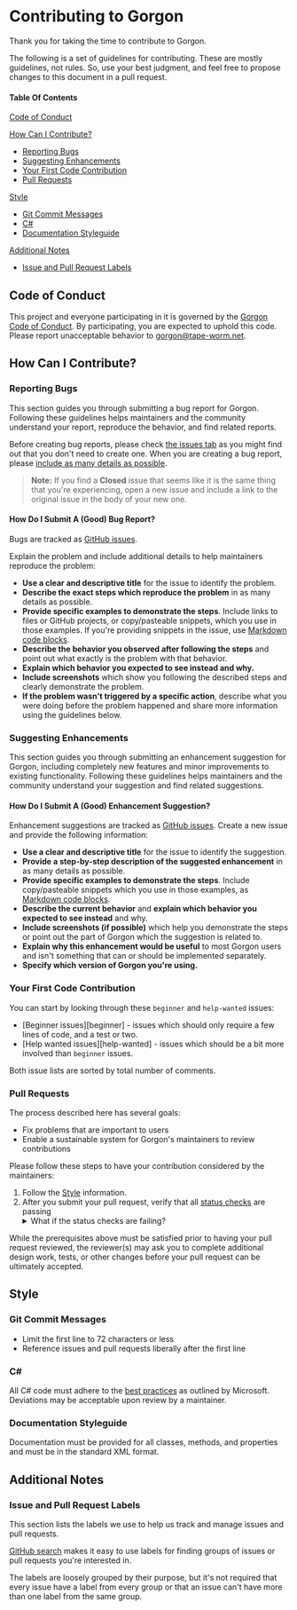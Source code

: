 # Contributing to Gorgon

Thank you for taking the time to contribute to Gorgon.

The following is a set of guidelines for contributing. These are mostly guidelines, not rules. So, use your best judgment, and feel free to propose changes to this document in a pull request.

#### Table Of Contents

[Code of Conduct](#code-of-conduct)

[How Can I Contribute?](#how-can-i-contribute)
  * [Reporting Bugs](#reporting-bugs)
  * [Suggesting Enhancements](#suggesting-enhancements)
  * [Your First Code Contribution](#your-first-code-contribution)
  * [Pull Requests](#pull-requests)

[Style](#style)
  * [Git Commit Messages](#git-commit-messages)
  * [C#](#c)
  * [Documentation Styleguide](#documentation-styleguide)

[Additional Notes](#additional-notes)
  * [Issue and Pull Request Labels](#issue-and-pull-request-labels)

## Code of Conduct

This project and everyone participating in it is governed by the [Gorgon Code of Conduct](CODE_OF_CONDUCT.md). By participating, you are expected to uphold this code. Please report unacceptable behavior to [gorgon@tape-worm.net](mailto:gorgon@tape-worm.net).

## How Can I Contribute?

### Reporting Bugs

This section guides you through submitting a bug report for Gorgon. Following these guidelines helps maintainers and the community understand your report, reproduce the behavior, and find related reports.

Before creating bug reports, please check [the issues tab](https://github.com/Tape-Worm/Gorgon/issues) as you might find out that you don't need to create one. When you are creating a bug report, please [include as many details as possible](#how-do-i-submit-a-good-bug-report).

> **Note:** If you find a **Closed** issue that seems like it is the same thing that you're experiencing, open a new issue and include a link to the original issue in the body of your new one.

#### How Do I Submit A (Good) Bug Report?

Bugs are tracked as [GitHub issues](https://guides.github.com/features/issues/).

Explain the problem and include additional details to help maintainers reproduce the problem:

* **Use a clear and descriptive title** for the issue to identify the problem.
* **Describe the exact steps which reproduce the problem** in as many details as possible. 
* **Provide specific examples to demonstrate the steps**. Include links to files or GitHub projects, or copy/pasteable snippets, which you use in those examples. If you're providing snippets in the issue, use [Markdown code blocks](https://help.github.com/articles/markdown-basics/#multiple-lines).
* **Describe the behavior you observed after following the steps** and point out what exactly is the problem with that behavior.
* **Explain which behavior you expected to see instead and why.**
* **Include screenshots** which show you following the described steps and clearly demonstrate the problem. 
* **If the problem wasn't triggered by a specific action**, describe what you were doing before the problem happened and share more information using the guidelines below.

### Suggesting Enhancements

This section guides you through submitting an enhancement suggestion for Gorgon, including completely new features and minor improvements to existing functionality. Following these guidelines helps maintainers and the community understand your suggestion and find related suggestions.

#### How Do I Submit A (Good) Enhancement Suggestion?

Enhancement suggestions are tracked as [GitHub issues](https://guides.github.com/features/issues/). Create a new issue and provide the following information:

* **Use a clear and descriptive title** for the issue to identify the suggestion.
* **Provide a step-by-step description of the suggested enhancement** in as many details as possible.
* **Provide specific examples to demonstrate the steps**. Include copy/pasteable snippets which you use in those examples, as [Markdown code blocks](https://help.github.com/articles/markdown-basics/#multiple-lines).
* **Describe the current behavior** and **explain which behavior you expected to see instead** and why.
* **Include screenshots (if possible)** which help you demonstrate the steps or point out the part of Gorgon which the suggestion is related to. 
* **Explain why this enhancement would be useful** to most Gorgon users and isn't something that can or should be implemented separately.
* **Specify which version of Gorgon you're using.** 

### Your First Code Contribution

 You can start by looking through these `beginner` and `help-wanted` issues:

* [Beginner issues][beginner] - issues which should only require a few lines of code, and a test or two.
* [Help wanted issues][help-wanted] - issues which should be a bit more involved than `beginner` issues.

Both issue lists are sorted by total number of comments. 

### Pull Requests

The process described here has several goals:

- Fix problems that are important to users
- Enable a sustainable system for Gorgon's maintainers to review contributions

Please follow these steps to have your contribution considered by the maintainers:

1. Follow the [Style](#style) information.
2. After you submit your pull request, verify that all [status checks](https://help.github.com/articles/about-status-checks/) are passing <details><summary>What if the status checks are failing?</summary>If a status check is failing, and you believe that the failure is unrelated to your change, please leave a comment on the pull request explaining why you believe the failure is unrelated. A maintainer will re-run the status check for you. If we conclude that the failure was a false positive, then we will open an issue to track that problem with our status check suite.</details>

While the prerequisites above must be satisfied prior to having your pull request reviewed, the reviewer(s) may ask you to complete additional design work, tests, or other changes before your pull request can be ultimately accepted.

## Style

### Git Commit Messages

* Limit the first line to 72 characters or less
* Reference issues and pull requests liberally after the first line

### C#

All C# code must adhere to the [best practices](https://docs.microsoft.com/en-us/dotnet/csharp/programming-guide/inside-a-program/coding-conventions) as outlined by Microsoft. Deviations may be acceptable upon review by a maintainer. 

### Documentation Styleguide

Documentation must be provided for all classes, methods, and properties and must be in the standard XML format.  

## Additional Notes

### Issue and Pull Request Labels

This section lists the labels we use to help us track and manage issues and pull requests. 

[GitHub search](https://help.github.com/articles/searching-issues/) makes it easy to use labels for finding groups of issues or pull requests you're interested in.

The labels are loosely grouped by their purpose, but it's not required that every issue have a label from every group or that an issue can't have more than one label from the same group.
